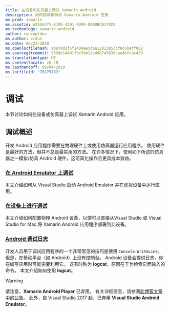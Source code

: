 ```yaml
---
title: 在设备和仿真器上调试 Xamarin.Android
description: 如何测试和调试 Xamarin.Android 应用
ms.prod: xamarin
ms.assetid: A355A471-8195-4391-93FE-0000BCB17923
ms.technology: xamarin-android
author: conceptdev
ms.author: crdun
ms.date: 06/22/2018
ms.openlocfilehash: ab070d1f5f2400ee5daa12013953cf8c6beff082
ms.sourcegitcommit: 933de144d1fbe7d412e49b743839cae4bfcac439
ms.translationtype: HT
ms.contentlocale: zh-CN
ms.lasthandoff: 09/04/2019
ms.locfileid: "70279783"
---
```

# <a name="debugging"></a>调试

本节讨论如何在设备或仿真器上调试 Xamarin.Android 应用。

## <a name="debugging-overview"></a>调试概述

开发 Android 应用程序需要在物理硬件上或使用仿真器运行应用程序。 使用硬件是最好的方法，但并不总是最实用的方法。 在许多情况下，使用如下所述的仿真器之一模拟/仿真 Android 硬件，这可简化操作且更具成本效益。

### <a name="debugging-on-the-android-emulatorandroiddeploy-testdebuggingdebug-on-emulatormd"></a>[在 Android Emulator 上调试](~/android/deploy-test/debugging/debug-on-emulator.md)

本文介绍如何从 Visual Studio 启动 Android Emulator 并在虚拟设备中运行应用。

### <a name="debugging-on-a-deviceandroiddeploy-testdebuggingdebug-on-devicemd"></a>[在设备上进行调试](~/android/deploy-test/debugging/debug-on-device.md)

本文介绍如何配置物理 Android 设备，以便可以直接从Visual Studio 或 Visual Studio for Mac 将 Xamarin.Android 应用程序部署到此设备。

### <a name="android-debug-logandroiddeploy-testdebuggingandroid-debug-logmd"></a>[Android 调试日志](~/android/deploy-test/debugging/android-debug-log.md)

开发人员用于调试应用程序的一个非常常见的技巧是使用 `Console.WriteLine`。 但是，在移动平台（如 Android）上没有控制台。 Android 设备会提供日志，你在编写应用时可能需要利用它。 这有时称为 **logcat**，原因在于为检索它而输入的命令。 本文介绍如何使用 **logcat**。

> [!WARNING]
> 请注意，**Xamarin Android Player** 已弃用。 有关详细信息，请参阅[此博客文章中的公告](https://blog.xamarin.com/live-from-dotnetconf-cycle-7-xamarin-studio-6-and-more/)。 此外，自 Visual Studio 2017 起，已弃用 **Visual Studio Android Emulator**。
